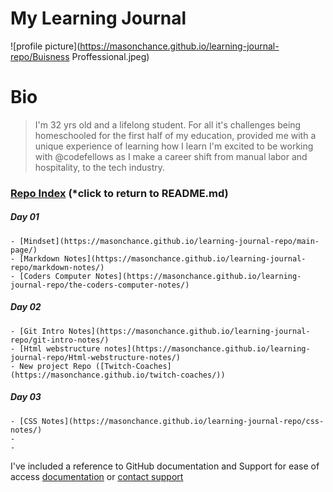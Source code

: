 # My Learning Journal

![profile picture](https://masonchance.github.io/learning-journal-repo/Buisness Proffessional.jpeg)

# Bio

>I'm 32 yrs old and a lifelong student. For all it's challenges being homeschooled for the first half of my education, provided me with a unique experience of learning how I learn
 I'm excited to be working with @codefellows as I make a career shift from manual labor and hospitality, to the tech industry. 


### [Repo Index](https://masonchance.github.io/learning-journal-repo/) (*click to return to README.md)

##### Day 01
    - [Mindset](https://masonchance.github.io/learning-journal-repo/main-page/)
    - [Markdown Notes](https://masonchance.github.io/learning-journal-repo/markdown-notes/)
    - [Coders Computer Notes](https://masonchance.github.io/learning-journal-repo/the-coders-computer-notes/)

##### Day 02
    - [Git Intro Notes](https://masonchance.github.io/learning-journal-repo/git-intro-notes/)
    - [Html webstructure notes](https://masonchance.github.io/learning-journal-repo/Html-webstructure-notes/)
    - New project Repo ([Twitch-Coaches](https://masonchance.github.io/twitch-coaches/))

##### Day 03
    - [CSS Notes](https://masonchance.github.io/learning-journal-repo/css-notes/)
    -
    -

I've included a reference to GitHub documentation and Support for ease of access
[documentation](https://help.github.com/categories/github-pages-basics/) or [contact support](https://github.com/contact)